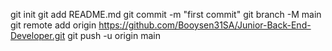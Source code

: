 git init
git add README.md
git commit -m "first commit"
git branch -M main
git remote add origin https://github.com/Booysen31SA/Junior-Back-End-Developer.git
git push -u origin main